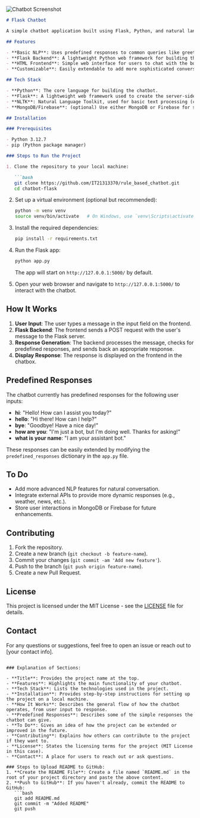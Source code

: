 ![Chatbot Screenshot](https://example.com/path/to/screenshot.png)

```markdown
# Flask Chatbot

A simple chatbot application built using Flask, Python, and natural language processing (NLP). The chatbot provides predefined responses based on user inputs and can be extended with more sophisticated features as needed.

## Features

- **Basic NLP**: Uses predefined responses to common queries like greetings, farewells, and simple questions.
- **Flask Backend**: A lightweight Python web framework for building the API that handles the chatbot interaction.
- **HTML Frontend**: Simple web interface for users to chat with the bot.
- **Customizable**: Easily extendable to add more sophisticated conversation flows and integrate with other services.

## Tech Stack

- **Python**: The core language for building the chatbot.
- **Flask**: A lightweight web framework used to create the server-side application.
- **NLTK**: Natural Language Toolkit, used for basic text processing (can be expanded for more complex NLP tasks).
- **MongoDB/Firebase**: (optional) Use either MongoDB or Firebase for storing user interactions or other data.

## Installation

### Prerequisites

- Python 3.12.7
- pip (Python package manager)

### Steps to Run the Project

1. Clone the repository to your local machine:

   ```bash
   git clone https://github.com/IT21313370/rule_based_chatbot.git
   cd chatbot-flask
   ```

2. Set up a virtual environment (optional but recommended):

   ```bash
   python -m venv venv
   source venv/bin/activate   # On Windows, use `venv\Scripts\activate`
   ```

3. Install the required dependencies:

   ```bash
   pip install -r requirements.txt
   ```

4. Run the Flask app:

   ```bash
   python app.py
   ```

   The app will start on `http://127.0.0.1:5000/` by default.

5. Open your web browser and navigate to `http://127.0.0.1:5000/` to interact with the chatbot.

## How It Works

1. **User Input**: The user types a message in the input field on the frontend.
2. **Flask Backend**: The frontend sends a POST request with the user's message to the Flask server.
3. **Response Generation**: The backend processes the message, checks for predefined responses, and sends back an appropriate response.
4. **Display Response**: The response is displayed on the frontend in the chatbox.

## Predefined Responses

The chatbot currently has predefined responses for the following user inputs:

- **hi**: "Hello! How can I assist you today?"
- **hello**: "Hi there! How can I help?"
- **bye**: "Goodbye! Have a nice day!"
- **how are you**: "I'm just a bot, but I'm doing well. Thanks for asking!"
- **what is your name**: "I am your assistant bot."

These responses can be easily extended by modifying the `predefined_responses` dictionary in the `app.py` file.

## To Do

- Add more advanced NLP features for natural conversation.
- Integrate external APIs to provide more dynamic responses (e.g., weather, news, etc.).
- Store user interactions in MongoDB or Firebase for future enhancements.

## Contributing

1. Fork the repository.
2. Create a new branch (`git checkout -b feature-name`).
3. Commit your changes (`git commit -am 'Add new feature'`).
4. Push to the branch (`git push origin feature-name`).
5. Create a new Pull Request.

## License

This project is licensed under the MIT License - see the [LICENSE](LICENSE) file for details.

## Contact

For any questions or suggestions, feel free to open an issue or reach out to [your contact info].
```

### Explanation of Sections:

- **Title**: Provides the project name at the top.
- **Features**: Highlights the main functionality of your chatbot.
- **Tech Stack**: Lists the technologies used in the project.
- **Installation**: Provides step-by-step instructions for setting up the project on a local machine.
- **How It Works**: Describes the general flow of how the chatbot operates, from user input to response.
- **Predefined Responses**: Describes some of the simple responses the chatbot can give.
- **To Do**: Gives an idea of how the project can be extended or improved in the future.
- **Contributing**: Explains how others can contribute to the project if they want to.
- **License**: States the licensing terms for the project (MIT License in this case).
- **Contact**: A place for users to reach out or ask questions.

### Steps to Upload README to GitHub:
1. **Create the README File**: Create a file named `README.md` in the root of your project directory and paste the above content.
2. **Push to GitHub**: If you haven't already, commit the README to GitHub:
   ```bash
   git add README.md
   git commit -m "Added README"
   git push
   ```
